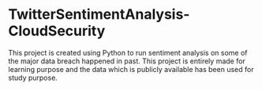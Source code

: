 # TwitterSentimentAnalysis-CloudSecurity
This project is created using Python to run sentiment analysis on some of the major data breach happened in past. This project is entirely made for learning purpose and the data which is publicly available has been used for study purpose.

